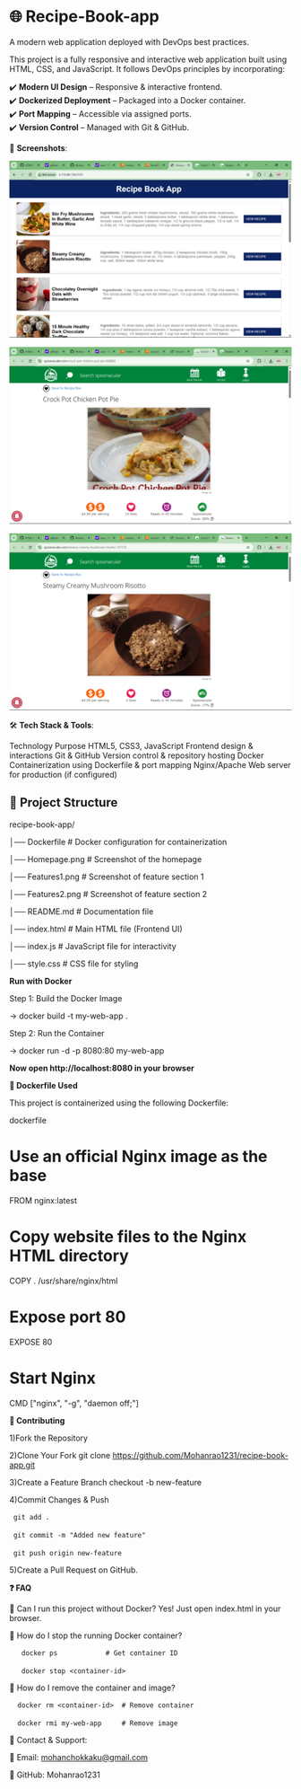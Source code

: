 

# 🌐 Recipe-Book-app

 A modern web application deployed with DevOps best practices.


This project is a fully responsive and interactive web application built using HTML, CSS, and JavaScript. It follows DevOps principles by incorporating:

✔️ **Modern UI Design** – Responsive & interactive frontend.  
✔️ **Dockerized Deployment** – Packaged into a Docker container.  
✔️ **Port Mapping** – Accessible via assigned ports.  
✔️ **Version Control** – Managed with Git & GitHub. 


 📸 **Screenshots**:

![Homepage Screenshot](Homepage.png)

![Features1 Screenshot](Features1.png)

![Features2 Screenshot](Features2.png)



🛠️ **Tech Stack & Tools**:

Technology	                                             Purpose
HTML5, CSS3, JavaScript	                     Frontend design & interactions
Git & GitHub	                                Version control & repository hosting
Docker	                                      Containerization using Dockerfile & port mapping
Nginx/Apache                                	Web server for production (if configured)



## 📂 **Project Structure**  

recipe-book-app/

│── Dockerfile                 # Docker configuration for containerization


│── Homepage.png               # Screenshot of the homepage


│── Features1.png              # Screenshot of feature section 1


│── Features2.png              # Screenshot of feature section 2


│── README.md                  # Documentation file


│── index.html                 # Main HTML file (Frontend UI)


│── index.js                   # JavaScript file for interactivity


│── style.css                  # CSS file for styling


**Run with Docker**

Step 1: Build the Docker Image

  ->    docker build -t my-web-app .
      
Step 2: Run the Container

  ->    docker run -d -p 8080:80 my-web-app

**Now open http://localhost:8080 in your browser**




**📌 Dockerfile Used**

This project is containerized using the following Dockerfile:

dockerfile

# Use an official Nginx image as the base

FROM nginx:latest

# Copy website files to the Nginx HTML directory

COPY . /usr/share/nginx/html

# Expose port 80

EXPOSE 80

# Start Nginx

CMD ["nginx", "-g", "daemon off;"]



**🔗 Contributing**

1)Fork the Repository



2)Clone Your Fork
     git clone https://github.com/Mohanrao1231/recipe-book-app.git


     
3)Create a Feature Branch
     checkout -b new-feature


     
4)Commit Changes & Push

     git add . 
     
     git commit -m "Added new feature"
     
     git push origin new-feature


     
5)Create a Pull Request on GitHub.


**❓ FAQ**

🔹 Can I run this project without Docker?
        Yes! Just open index.html in your browser.

🔹 How do I stop the running Docker container?

       docker ps            # Get container ID  
       
       docker stop <container-id>
  
🔹 How do I remove the container and image?

      docker rm <container-id>  # Remove container  
      
      docker rmi my-web-app     # Remove image

💬 Contact & Support:

📧 Email: mohanchokkaku@gmail.com

📌 GitHub: Mohanrao1231






 
